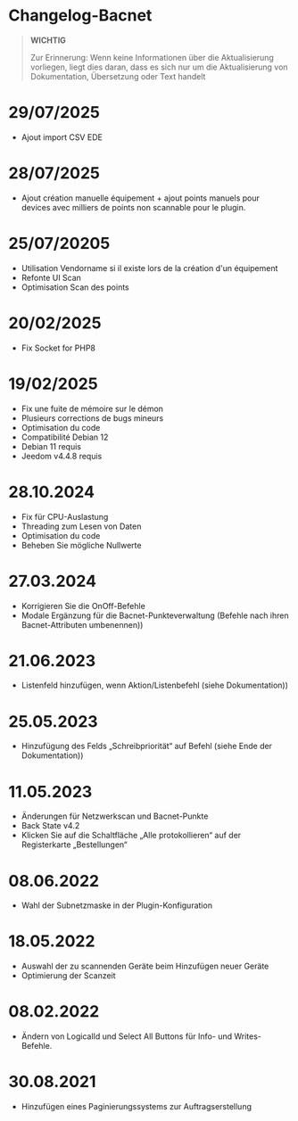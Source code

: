 # Changelog-Bacnet

>**WICHTIG**
>
>Zur Erinnerung: Wenn keine Informationen über die Aktualisierung vorliegen, liegt dies daran, dass es sich nur um die Aktualisierung von Dokumentation, Übersetzung oder Text handelt


# 29/07/2025

- Ajout import CSV EDE

# 28/07/2025

- Ajout création manuelle équipement + ajout points manuels pour devices avec milliers de points non scannable pour le plugin. 

# 25/07/20205

- Utilisation Vendorname si il existe lors de la création d'un équipement
- Refonte UI Scan
- Optimisation Scan des points


# 20/02/2025

- Fix Socket for PHP8

# 19/02/2025

- Fix une fuite de mémoire sur le démon
- Plusieurs corrections de bugs mineurs
- Optimisation du code
- Compatibilité Debian 12
- Debian 11 requis
- Jeedom v4.4.8 requis

# 28.10.2024

- Fix für CPU-Auslastung
- Threading zum Lesen von Daten
- Optimisation du code
- Beheben Sie mögliche Nullwerte

# 27.03.2024

- Korrigieren Sie die OnOff-Befehle
- Modale Ergänzung für die Bacnet-Punkteverwaltung (Befehle nach ihren Bacnet-Attributen umbenennen))

# 21.06.2023

- Listenfeld hinzufügen, wenn Aktion/Listenbefehl (siehe Dokumentation))

# 25.05.2023

- Hinzufügung des Felds „Schreibpriorität“ auf Befehl (siehe Ende der Dokumentation))

# 11.05.2023

- Änderungen für Netzwerkscan und Bacnet-Punkte
- Back State v4.2
- Klicken Sie auf die Schaltfläche „Alle protokollieren“ auf der Registerkarte „Bestellungen“

# 08.06.2022

- Wahl der Subnetzmaske in der Plugin-Konfiguration

# 18.05.2022

- Auswahl der zu scannenden Geräte beim Hinzufügen neuer Geräte
- Optimierung der Scanzeit

# 08.02.2022

- Ändern von LogicalId und Select All Buttons für Info- und Writes-Befehle.

# 30.08.2021

- Hinzufügen eines Paginierungssystems zur Auftragserstellung

